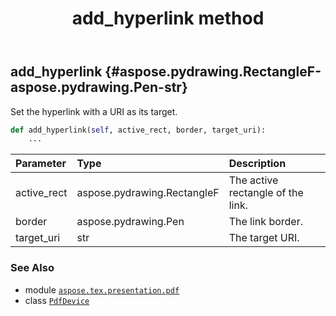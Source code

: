 ﻿---
title: add_hyperlink method
second_title: Aspose.TeX for Python via .NET API References
description: 
type: docs
weight: 30
url: /python-net/aspose.tex.presentation.pdf/pdfdevice/add_hyperlink/
is_root: false
---

## add_hyperlink {#aspose.pydrawing.RectangleF-aspose.pydrawing.Pen-str}

Set the hyperlink with a URI as its target.



```python
def add_hyperlink(self, active_rect, border, target_uri):
    ...
```


| Parameter | Type | Description |
| :- | :- | :- |
| active_rect | aspose.pydrawing.RectangleF | The active rectangle of the link. |
| border | aspose.pydrawing.Pen | The link border. |
| target_uri | str | The target URI. |



### See Also
* module [`aspose.tex.presentation.pdf`](../../)
* class [`PdfDevice`](/tex/python-net/aspose.tex.presentation.pdf/pdfdevice)
